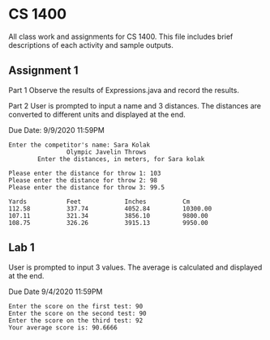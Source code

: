 # CS 1400
All class work and assignments for CS 1400. This file includes brief descriptions of each activity and sample outputs.

## Assignment 1
Part 1
Observe the results of Expressions.java and record the results.

Part 2
User is prompted to input a name and 3 distances. The distances are converted to different units and displayed at the end.

Due Date: 9/9/2020 11:59PM
```
Enter the competitor's name: Sara Kolak
                Olympic Javelin Throws
        Enter the distances, in meters, for Sara kolak
        
Please enter the distance for throw 1: 103
Please enter the distance for throw 2: 98
Please enter the distance for throw 3: 99.5

Yards           Feet            Inches          Cm
112.58          337.74          4052.84         10300.00
107.11          321.34          3856.10         9800.00
108.75          326.26          3915.13         9950.00

```
## Lab 1
User is prompted to input 3 values. The average is calculated and displayed at the end.

Due Date 9/4/2020 11:59PM
```
Enter the score on the first test: 90
Enter the score on the second test: 90
Enter the score on the third test: 92
Your average score is: 90.6666
```
